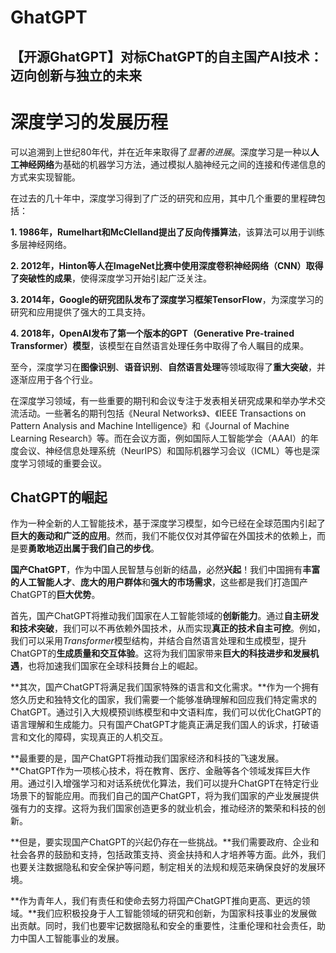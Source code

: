 # GhatGPT
## 【开源GhatGPT】对标ChatGPT的自主国产AI技术：迈向创新与独立的未来

# **深度学习的发展历程**
可以追溯到上世纪80年代，并在近年来取得了*显著的进展*。深度学习是一种以**人工神经网络**为基础的机器学习方法，通过模拟人脑神经元之间的连接和传递信息的方式来实现智能。

在过去的几十年中，深度学习得到了广泛的研究和应用，其中几个重要的里程碑包括：

**1. 1986年，Rumelhart和McClelland提出了反向传播算法**，该算法可以用于训练多层神经网络。

**2. 2012年，Hinton等人在ImageNet比赛中使用深度卷积神经网络（CNN）取得了突破性的成果**，使得深度学习开始引起广泛关注。

**3. 2014年，Google的研究团队发布了深度学习框架TensorFlow**，为深度学习的研究和应用提供了强大的工具支持。

**4. 2018年，OpenAI发布了第一个版本的GPT（Generative Pre-trained Transformer）模型**，该模型在自然语言处理任务中取得了令人瞩目的成果。

至今，深度学习在**图像识别**、**语音识别**、**自然语言处理**等领域取得了**重大突破**，并逐渐应用于各个行业。

在深度学习领域，有一些重要的期刊和会议专注于发表相关研究成果和举办学术交流活动。一些著名的期刊包括《Neural Networks》、《IEEE Transactions on Pattern Analysis and Machine Intelligence》和《Journal of Machine Learning Research》等。而在会议方面，例如国际人工智能学会（AAAI）的年度会议、神经信息处理系统（NeurIPS）和国际机器学习会议（ICML）等也是深度学习领域的重要会议。

## **ChatGPT的崛起**

作为一种全新的人工智能技术，基于深度学习模型，如今已经在全球范围内引起了**巨大的轰动和广泛的应用**。然而，我们不能仅仅对其停留在外国技术的依赖上，而是要**勇敢地迈出属于我们自己的步伐**。

**国产ChatGPT**，作为中国人民智慧与创新的结晶，必然**兴起**！我们中国拥有**丰富的人工智能人才**、**庞大的用户群体**和**强大的市场需求**，这些都是我们打造国产ChatGPT的**巨大优势**。

首先，国产ChatGPT将推动我们国家在人工智能领域的**创新能力**。通过**自主研发和技术突破**，我们可以不再依赖外国技术，从而实现**真正的技术自主可控**。例如，我们可以采用*Transformer*模型结构，并结合自然语言处理和生成模型，提升ChatGPT的**生成质量和交互体验**。这将为我们国家带来**巨大的科技进步和发展机遇**，也将加速我们国家在全球科技舞台上的崛起。

**其次，国产ChatGPT将满足我们国家特殊的语言和文化需求。**作为一个拥有悠久历史和独特文化的国家，我们需要一个能够准确理解和回应我们特定需求的ChatGPT。通过引入大规模预训练模型和中文语料库，我们可以优化ChatGPT的语言理解和生成能力。只有国产ChatGPT才能真正满足我们国人的诉求，打破语言和文化的障碍，实现真正的人机交互。

**最重要的是，国产ChatGPT将推动我们国家经济和科技的飞速发展。**ChatGPT作为一项核心技术，将在教育、医疗、金融等各个领域发挥巨大作用。通过引入增强学习和对话系统优化算法，我们可以提升ChatGPT在特定行业场景下的智能应用。而我们自己的国产ChatGPT，将为我们国家的产业发展提供强有力的支撑。这将为我们国家创造更多的就业机会，推动经济的繁荣和科技的创新。

**但是，要实现国产ChatGPT的兴起仍存在一些挑战。**我们需要政府、企业和社会各界的鼓励和支持，包括政策支持、资金扶持和人才培养等方面。此外，我们也要关注数据隐私和安全保护等问题，制定相关的法规和规范来确保良好的发展环境。

**作为青年人，我们有责任和使命去努力将国产ChatGPT推向更高、更远的领域。**我们应积极投身于人工智能领域的研究和创新，为国家科技事业的发展做出贡献。同时，我们也要牢记数据隐私和安全的重要性，注重伦理和社会责任，助力中国人工智能事业的发展。
